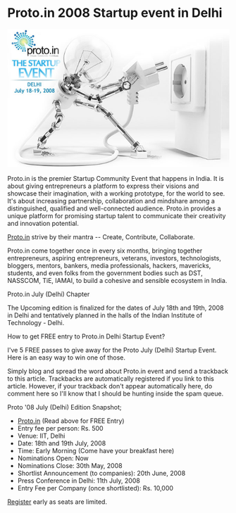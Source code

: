 # Proto.in 2008 Startup event in Delhi

![Proto India)](/static/2008/proto-in-delhi.jpg)

Proto.in is the premier Startup Community Event that happens in India. It is about giving entrepreneurs a platform to express their visions and showcase their imagination, with a working prototype, for the world to see. It's about increasing partnership, collaboration and mindshare among a distinguished, qualified and well-connected audience. Proto.in provides a unique platform for promising startup talent to communicate their creativity and innovation potential.

<a href="http://proto.in/">Proto.in</a> strive by their mantra -- Create, Contribute, Collaborate.

Proto.in come together once in every six months, bringing together entrepreneurs, aspiring entrepreneurs, veterans, investors, technologists, bloggers, mentors, bankers, media professionals, hackers, mavericks, students, and even folks from the government bodies such as DST, NASSCOM, TiE, IAMAI, to build a cohesive and sensible ecosystem in India.

Proto.in July (Delhi) Chapter

The Upcoming edition is finalized for the dates of July 18th and 19th, 2008 in Delhi and tentatively planned in the halls of the Indian Institute of Technology - Delhi.

How to get FREE entry to Proto.in Delhi Startup Event?

I've 5 FREE passes to give away for the Proto July (Delhi) Startup Event. Here is an easy way to win one of those.

Simply blog and spread the word about Proto.in event and send a trackback to this article. Trackbacks are automatically registered if you link to this article. However, if your trackback don't appear automatically here, do comment here so I'll know that I should be hunting inside the spam queue.

Proto '08 July (Delhi) Edition Snapshot;

* <a href="http://www.proto.in/">Proto.in</a> (Read above for FREE Entry)
* Entry fee per person: Rs. 500
* Venue: IIT, Delhi
* Date: 18th and 19th July, 2008
* Time: Early Morning (Come have your breakfast here)
* Nominations Open: Now
* Nominations Close: 30th May, 2008
* Shortlist Announcement (to companies): 20th June, 2008
* Press Conference in Delhi: 11th July, 2008
* Entry Fee per Company (once shortlisted): Rs. 10,000

<span class="codeRed"><a href="http://www.proto.in/proto2008se/registration/">Register</a> early as seats are limited.</span>
